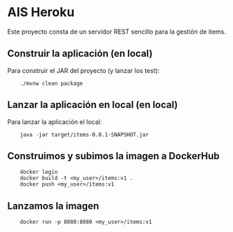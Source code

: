 # AIS  Heroku

Este proyecto consta de un servidor REST sencillo para la gestión de items.

## Construir la aplicación (en local)

Para construir el JAR del proyecto (y lanzar los test):

```
    ./mvnw clean package
```

## Lanzar la aplicación en local (en local)

Para lanzar la aplicación el local:

```
    java -jar target/items-0.0.1-SNAPSHOT.jar 
```

## Construimos y subimos la imagen a DockerHub

```
    docker login
    docker build -t <my_user>/items:v1 .
    docker push <my_user>/items:v1
```

## Lanzamos la imagen

```
    docker run -p 8080:8080 <my_user>/items:v1
```


